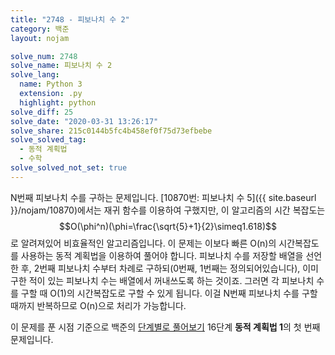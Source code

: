 ```yaml
---
title: "2748 - 피보나치 수 2"
category: 백준
layout: nojam

solve_num: 2748
solve_name: 피보나치 수 2
solve_lang:
  name: Python 3
  extension: .py
  highlight: python
solve_diff: 25
solve_date: "2020-03-31 13:26:17"
solve_share: 215c0144b5fc4b458ef0f75d73efbebe
solve_solved_tag:
  - 동적 계획법
  - 수학
solve_solved_not_set: true
---
```


N번째 피보나치 수를 구하는 문제입니다. [10870번: 피보나치 수 5]({{ site.baseurl }}/nojam/10870)에서는 재귀 함수를 이용하여 구했지만, 이 알고리즘의 시간 복잡도는 $$O(\phi^n)(\phi=\frac{\sqrt{5}+1}{2}\simeq1.618)$$로 알려져있어 비효율적인 알고리즘입니다. 이 문제는 이보다 빠른 O(n)의 시간복잡도를 사용하는 동적 계획법을 이용하여 풀어야 합니다. 피보나치 수를 저장할 배열을 선언한 후, 2번째 피보나치 수부터 차례로 구하되(0번째, 1번째는 정의되어있습니다), 이미 구한 적이 있는 피보나치 수는 배열에서 꺼내쓰도록 하는 것이죠. 그러면 각 피보나치 수를 구할 때 O(1)의 시간복잡도로 구할 수 있게 됩니다. 이걸 N번째 피보나치 수를 구할 때까지 반복하므로 O(n)으로 처리가 가능합니다.

이 문제를 푼 시점 기준으로 백준의 [단계별로 풀어보기](http://noj.am/p/s) 16단계 **동적 계획법 1**의 첫 번째 문제입니다.
